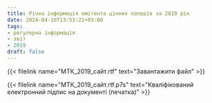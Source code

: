 ```yaml
---
title: Річна інформація емітента цінних паперів за 2019 рік
date: 2024-04-16T13:53:21+03:00
tags:
- регулярна інформація
- звіт
- 2019
draft: false
---
```


{{< filelink name="МТК_2019_сайт.rtf" text="Завантажити файл" >}}

{{< filelink name="МТК_2019_сайт.rtf.p7s" text="Кваліфікований електронний підпис на документі (печатка)" >}}

